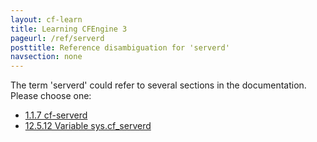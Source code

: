 ```yaml
---
layout: cf-learn
title: Learning CFEngine 3
pageurl: /ref/serverd
posttitle: Reference disambiguation for 'serverd'
navsection: none
---
```


The term 'serverd' could refer to several sections in the documentation. Please choose one:

- [1.1.7 cf-serverd](https://cfengine.com/manuals/cf3-reference.html#cf-serverd)
- [12.5.12 Variable sys.cf_serverd](https://cfengine.com/manuals/cf3-reference.html#Variable-sys.cf_serverd)
